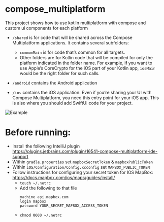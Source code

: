 # compose_multiplatform

This project shows how to use kotlin multiplatform with compose and custom ui components for each platform

* `/shared` is for code that will be shared across the Compose Multiplatform applications.
  It contains several subfolders:
    - `commonMain` is for code that’s common for all targets.
    - Other folders are for Kotlin code that will be compiled for only the platform indicated in the folder name.
      For example, if you want to use Apple’s CoreCrypto for the iOS part of your Kotlin app,
      `iosMain` would be the right folder for such calls.

* `/android` contains the Android application
* `/ios` contains the iOS application. Even if you’re sharing your UI with Compose Multiplatform,
  you need this entry point for your iOS app. This is also where you should add SwiftUI code for your project.

![Example](https://raw.githubusercontent.com/rschattauer/compose_multiplatform/main/example.gif)

# Before running:

- Install the following IntelliJ plugin https://plugins.jetbrains.com/plugin/16541-compose-multiplatform-ide-support
- Within `gradle.properties` set `mapboxSecretToken` & `mapboxPublicToken`
- Within `iOS/Configuration/Config.xcconfig` set `MAPBOX_PUBLIC_TOKEN`
- Follow instructions for configuring your secret token for IOS MapBox: https://docs.mapbox.com/ios/maps/guides/install/
  - `touch ~/.netrc`
  - Add the following to that file
    ```
    machine api.mapbox.com
    login mapbox
    password YOUR_SECRET_MAPBOX_ACCESS_TOKEN
    ```
  - `chmod 0600 ~/.netrc`
